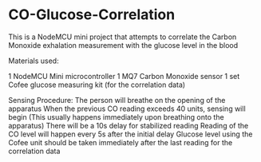 # CO-Glucose-Correlation
This is a NodeMCU mini project that attempts to correlate the Carbon Monoxide exhalation measurement with the glucose level in the blood

Materials used:

1 NodeMCU Mini microcontroller
1 MQ7 Carbon Monoxide sensor
1 set Cofee glucose measuring kit (for the correlation data)

Sensing Procedure:
The person will breathe on the opening of the apparatus
When the previous CO reading exceeds 40 units, sensing will begin (This usually happens immediately upon breathing onto the apparatus)
There will be a 10s delay for stabilized reading
Reading of the CO level will happen every 5s after the initial delay
Glucose level using the Cofee unit should be taken immediately after the last reading for the correlation data
